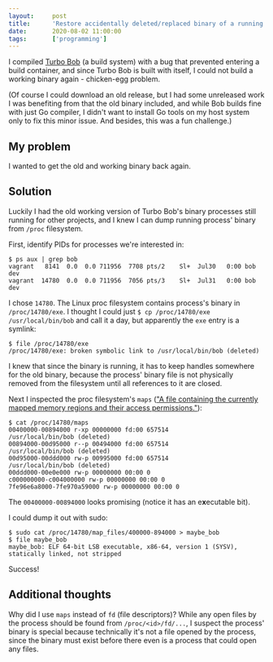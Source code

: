 ```yaml
---
layout:     post
title:      'Restore accidentally deleted/replaced binary of a running process'
date:       2020-08-02 11:00:00
tags:       ['programming']
---
```


I compiled [Turbo Bob](https://github.com/function61/turbobob) (a build system) with a bug
that prevented entering a build container, and since Turbo Bob is built with itself,
I could not build a working binary again - chicken-egg problem.

(Of course I could download an old release, but I had some unreleased work I was benefiting
from that the old binary included, and while Bob builds fine with just Go compiler, I didn't
want to install Go tools on my host system only to fix this minor issue. And besides, this
was a fun challenge.)


My problem
----------

I wanted to get the old and working binary back again.


Solution
--------

Luckily I had the old working version of Turbo Bob's binary processes still running for
other projects, and I knew I can dump running process' binary from `/proc` filesystem.

First, identify PIDs for processes we're interested in:

	$ ps aux | grep bob
	vagrant   8141  0.0  0.0 711956  7708 pts/2    Sl+  Jul30   0:00 bob dev
	vagrant  14780  0.0  0.0 711956  7056 pts/3    Sl+  Jul31   0:00 bob dev

I chose `14780`. The Linux proc filesystem contains process's binary in `/proc/14780/exe`.
I thought I could just `$ cp /proc/14780/exe /usr/local/bin/bob` and call it a day, but
apparently the `exe` entry is a symlink:

	$ file /proc/14780/exe
	/proc/14780/exe: broken symbolic link to /usr/local/bin/bob (deleted)

I knew that since the binary is running, it has to keep handles somewhere for the old binary,
because the process' binary file is not physically removed from the filesystem until all
references to it are closed.

Next I inspected the proc filesystem's `maps` (["A file containing the currently mapped
memory regions and their access permissions."](https://man7.org/linux/man-pages/man5/proc.5.html)):

	$ cat /proc/14780/maps
	00400000-00894000 r-xp 00000000 fd:00 657514                             /usr/local/bin/bob (deleted)
	00894000-00d95000 r--p 00494000 fd:00 657514                             /usr/local/bin/bob (deleted)
	00d95000-00ddd000 rw-p 00995000 fd:00 657514                             /usr/local/bin/bob (deleted)
	00ddd000-00e0e000 rw-p 00000000 00:00 0
	c000000000-c004000000 rw-p 00000000 00:00 0
	7fe96e6a8000-7fe970a59000 rw-p 00000000 00:00 0

The `00400000-00894000` looks promising (notice it has an e**x**ecutable bit).

I could dump it out with sudo:

	$ sudo cat /proc/14780/map_files/400000-894000 > maybe_bob
	$ file maybe_bob
	maybe_bob: ELF 64-bit LSB executable, x86-64, version 1 (SYSV), statically linked, not stripped


Success!


Additional thoughts
-------------------

Why did I use `maps` instead of `fd` (file descriptors)? While any open files by the process
should be found from `/proc/<id>/fd/...`, I suspect the process' binary is special
because technically it's not a file opened by the process, since the binary must exist before
there even is a process that could open any files.


